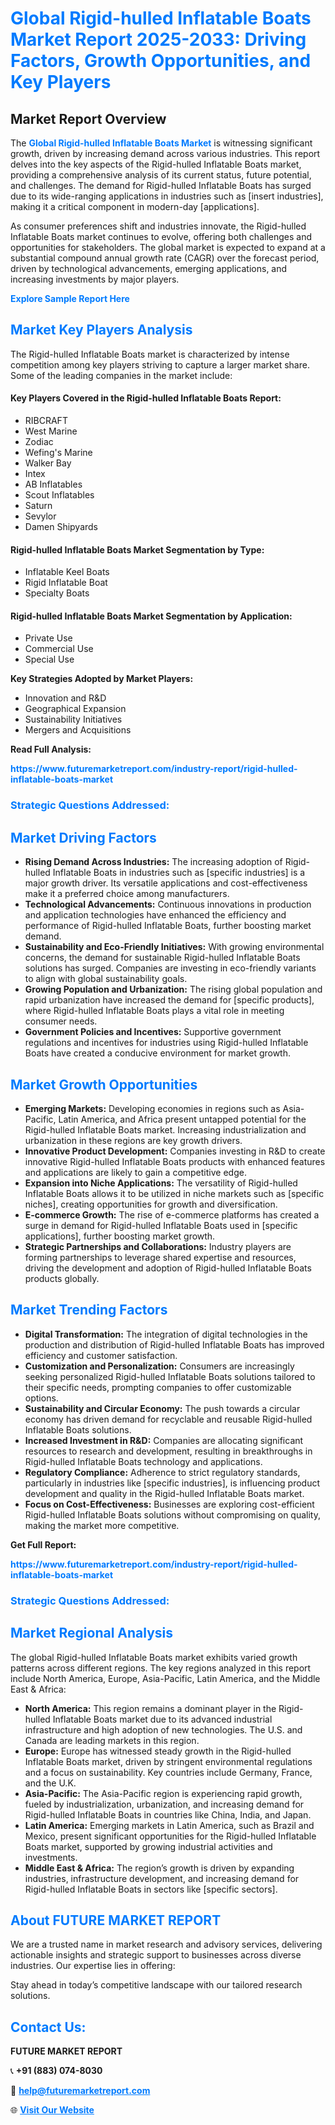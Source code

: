 <h1 style="color: #007BFF;">Global Rigid-hulled Inflatable Boats Market Report 2025-2033: Driving Factors, Growth Opportunities, and Key Players</h1>

<section id="overview">
<h2>Market Report Overview</h2>
<p>The <a href="https://www.futuremarketreport.com/industry-report/rigid-hulled-inflatable-boats-market" style="color: #007BFF; text-decoration: none;"><strong>Global Rigid-hulled Inflatable Boats Market</strong></a> is witnessing significant growth, driven by increasing demand across various industries. This report delves into the key aspects of the Rigid-hulled Inflatable Boats market, providing a comprehensive analysis of its current status, future potential, and challenges. The demand for Rigid-hulled Inflatable Boats has surged due to its wide-ranging applications in industries such as [insert industries], making it a critical component in modern-day [applications].</p>
<p>As consumer preferences shift and industries innovate, the Rigid-hulled Inflatable Boats market continues to evolve, offering both challenges and opportunities for stakeholders. The global market is expected to expand at a substantial compound annual growth rate (CAGR) over the forecast period, driven by technological advancements, emerging applications, and increasing investments by major players.</p>
</section>

<section id="overview">
<p><a href="https://www.futuremarketreport.com/request-sample/reportId=60288" style="color: #007BFF; text-decoration: none;"><strong>Explore Sample Report Here</strong></a></p>
</section>

<section id="key-players">
<h2 style="color: #007BFF;">Market Key Players Analysis</h2>
<p>The Rigid-hulled Inflatable Boats market is characterized by intense competition among key players striving to capture a larger market share. Some of the leading companies in the market include:</p>
<h4>Key Players Covered in the Rigid-hulled Inflatable Boats Report:</h4>
<ul><li>RIBCRAFT</li><li>West Marine</li><li>Zodiac</li><li>Wefing&#039;s Marine</li><li>Walker Bay</li><li>Intex</li><li>AB Inflatables</li><li>Scout Inflatables</li><li>Saturn</li><li>Sevylor</li><li>Damen Shipyards</li></ul>
<h4>Rigid-hulled Inflatable Boats Market Segmentation by Type:</h4>
<ul><li>Inflatable Keel Boats</li><li>Rigid Inflatable Boat</li><li>Specialty Boats</li></ul>

<h4>Rigid-hulled Inflatable Boats Market Segmentation by Application:</h4>
<ul><li>Private Use</li><li>Commercial Use</li><li>Special Use</li></ul>
<p><strong>Key Strategies Adopted by Market Players:</strong></p>
<ul>
<li>Innovation and R&D</li>
<li>Geographical Expansion</li>
<li>Sustainability Initiatives</li>
<li>Mergers and Acquisitions</li>
</ul>
</section>

<section>
<p><strong>Read Full Analysis: </strong></p><a href="https://www.futuremarketreport.com/industry-report/rigid-hulled-inflatable-boats-market" style="color: #007BFF; text-decoration: none;"><strong>https://www.futuremarketreport.com/industry-report/rigid-hulled-inflatable-boats-market</strong></a>
<h3 style="color: #007BFF;">Strategic Questions Addressed:</h3>
</section>

<section id="driving-factors">
<h2 style="color: #007BFF;">Market Driving Factors</h2>
<ul>
<li><strong>Rising Demand Across Industries:</strong> The increasing adoption of Rigid-hulled Inflatable Boats in industries such as [specific industries] is a major growth driver. Its versatile applications and cost-effectiveness make it a preferred choice among manufacturers.</li>
<li><strong>Technological Advancements:</strong> Continuous innovations in production and application technologies have enhanced the efficiency and performance of Rigid-hulled Inflatable Boats, further boosting market demand.</li>
<li><strong>Sustainability and Eco-Friendly Initiatives:</strong> With growing environmental concerns, the demand for sustainable Rigid-hulled Inflatable Boats solutions has surged. Companies are investing in eco-friendly variants to align with global sustainability goals.</li>
<li><strong>Growing Population and Urbanization:</strong> The rising global population and rapid urbanization have increased the demand for [specific products], where Rigid-hulled Inflatable Boats plays a vital role in meeting consumer needs.</li>
<li><strong>Government Policies and Incentives:</strong> Supportive government regulations and incentives for industries using Rigid-hulled Inflatable Boats have created a conducive environment for market growth.</li>
</ul>
</section>

<section id="growth-opportunities">
<h2 style="color: #007BFF;">Market Growth Opportunities</h2>
<ul>
<li><strong>Emerging Markets:</strong> Developing economies in regions such as Asia-Pacific, Latin America, and Africa present untapped potential for the Rigid-hulled Inflatable Boats market. Increasing industrialization and urbanization in these regions are key growth drivers.</li>
<li><strong>Innovative Product Development:</strong> Companies investing in R&D to create innovative Rigid-hulled Inflatable Boats products with enhanced features and applications are likely to gain a competitive edge.</li>
<li><strong>Expansion into Niche Applications:</strong> The versatility of Rigid-hulled Inflatable Boats allows it to be utilized in niche markets such as [specific niches], creating opportunities for growth and diversification.</li>
<li><strong>E-commerce Growth:</strong> The rise of e-commerce platforms has created a surge in demand for Rigid-hulled Inflatable Boats used in [specific applications], further boosting market growth.</li>
<li><strong>Strategic Partnerships and Collaborations:</strong> Industry players are forming partnerships to leverage shared expertise and resources, driving the development and adoption of Rigid-hulled Inflatable Boats products globally.</li>
</ul>
</section>

<section id="trending-factors">
<h2 style="color: #007BFF;">Market Trending Factors</h2>
<ul>
<li><strong>Digital Transformation:</strong> The integration of digital technologies in the production and distribution of Rigid-hulled Inflatable Boats has improved efficiency and customer satisfaction.</li>
<li><strong>Customization and Personalization:</strong> Consumers are increasingly seeking personalized Rigid-hulled Inflatable Boats solutions tailored to their specific needs, prompting companies to offer customizable options.</li>
<li><strong>Sustainability and Circular Economy:</strong> The push towards a circular economy has driven demand for recyclable and reusable Rigid-hulled Inflatable Boats solutions.</li>
<li><strong>Increased Investment in R&D:</strong> Companies are allocating significant resources to research and development, resulting in breakthroughs in Rigid-hulled Inflatable Boats technology and applications.</li>
<li><strong>Regulatory Compliance:</strong> Adherence to strict regulatory standards, particularly in industries like [specific industries], is influencing product development and quality in the Rigid-hulled Inflatable Boats market.</li>
<li><strong>Focus on Cost-Effectiveness:</strong> Businesses are exploring cost-efficient Rigid-hulled Inflatable Boats solutions without compromising on quality, making the market more competitive.</li>
</ul>
</section>

<section>
<p><strong>Get Full Report: </strong></p><a href="https://www.futuremarketreport.com/industry-report/rigid-hulled-inflatable-boats-market" style="color: #007BFF; text-decoration: none;"><strong>https://www.futuremarketreport.com/industry-report/rigid-hulled-inflatable-boats-market</strong></a>
<h3 style="color: #007BFF;">Strategic Questions Addressed:</h3>
</section>


<section id="regional-analysis">
<h2 style="color: #007BFF;">Market Regional Analysis</h2>
<p>The global Rigid-hulled Inflatable Boats market exhibits varied growth patterns across different regions. The key regions analyzed in this report include North America, Europe, Asia-Pacific, Latin America, and the Middle East & Africa:</p>
<ul>
<li><strong>North America:</strong> This region remains a dominant player in the Rigid-hulled Inflatable Boats market due to its advanced industrial infrastructure and high adoption of new technologies. The U.S. and Canada are leading markets in this region.</li>
<li><strong>Europe:</strong> Europe has witnessed steady growth in the Rigid-hulled Inflatable Boats market, driven by stringent environmental regulations and a focus on sustainability. Key countries include Germany, France, and the U.K.</li>
<li><strong>Asia-Pacific:</strong> The Asia-Pacific region is experiencing rapid growth, fueled by industrialization, urbanization, and increasing demand for Rigid-hulled Inflatable Boats in countries like China, India, and Japan.</li>
<li><strong>Latin America:</strong> Emerging markets in Latin America, such as Brazil and Mexico, present significant opportunities for the Rigid-hulled Inflatable Boats market, supported by growing industrial activities and investments.</li>
<li><strong>Middle East & Africa:</strong> The region’s growth is driven by expanding industries, infrastructure development, and increasing demand for Rigid-hulled Inflatable Boats in sectors like [specific sectors].</li>
</ul>
</section>

<footer>
<h2 style="color: #007BFF;">About FUTURE MARKET REPORT</h2>
<p>We are a trusted name in market research and advisory services, delivering actionable insights and strategic support to businesses across diverse industries. Our expertise lies in offering:</p>

<p>Stay ahead in today’s competitive landscape with our tailored research solutions.</p>

<h2 style="color: #007BFF;">Contact Us:</h2>
<p><strong>FUTURE MARKET REPORT</strong></p>
<p>📞 <strong>+91 (883) 074-8030</strong></p>
<p>📧 <strong><a href="mailto:help@futuremarketreport.com" style="color: #007BFF;">help@futuremarketreport.com</a></strong></p>
<p>🌐 <strong><a href="https://www.futuremarketreport.com/" style="color: #007BFF;">Visit Our Website</a></strong></p>
</footer>